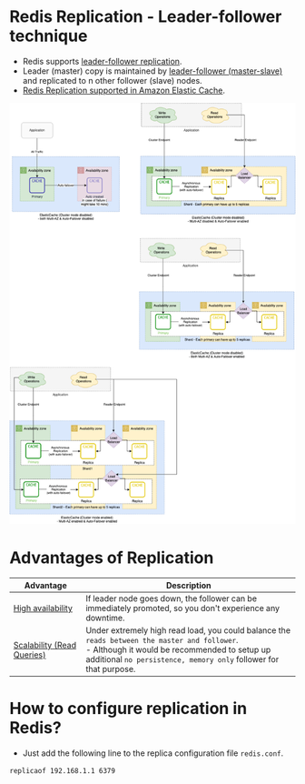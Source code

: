 # Redis Replication - Leader-follower technique
- Redis supports [leader-follower replication](https://redis.io/docs/manual/replication/).
- Leader (master) copy is maintained by [leader-follower (master-slave)](../../4_Consistency-Replication/SingleLeaderReplication.md) and replicated to n other follower (slave) nodes.
- [Redis Replication supported in Amazon Elastic Cache](../../../2_AWS/1_DatabaseServices/AmazonElasticCache/Readme.md).

![img.png](../../../2_AWS/1_DatabaseServices/AmazonElasticCache/assets/ElasticCache-Multi-AZ.drawio.png)

# Advantages of Replication

| Advantage                                                             | Description                                                                                                                                                                                                           |
|-----------------------------------------------------------------------|-----------------------------------------------------------------------------------------------------------------------------------------------------------------------------------------------------------------------|
| [High availability](../../../7a_HighAvailability/Readme.md)           | If leader node goes down, the follower can be immediately promoted, so you don't experience any downtime.                                                                                                             |
| [Scalability (Read Queries)](../../3_Scalability-Techniques/Readme.md) | Under extremely high read load, you could balance the `reads between the master and follower`.<br/>- Although it would be recommended to setup up additional `no persistence, memory only` follower for that purpose. |

# How to configure replication in Redis?
- Just add the following line to the replica configuration file `redis.conf`.

```
replicaof 192.168.1.1 6379
```
